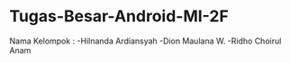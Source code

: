 # Tugas-Besar-Android-MI-2F
Nama Kelompok : 
-Hilnanda Ardiansyah
-Dion Maulana W.
-Ridho Choirul Anam
